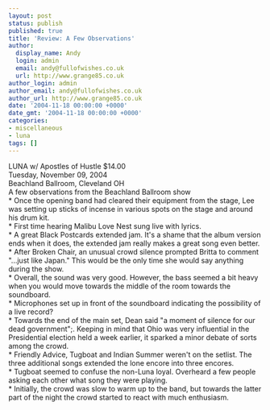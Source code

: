 ```yaml
---
layout: post
status: publish
published: true
title: 'Review: A Few Observations'
author:
  display_name: Andy
  login: admin
  email: andy@fullofwishes.co.uk
  url: http://www.grange85.co.uk
author_login: admin
author_email: andy@fullofwishes.co.uk
author_url: http://www.grange85.co.uk
date: '2004-11-18 00:00:00 +0000'
date_gmt: '2004-11-18 00:00:00 +0000'
categories:
- miscellaneous
- luna
tags: []
---
```

<p>LUNA w/ Apostles of Hustle $14.00<br />Tuesday, November 09, 2004<br />Beachland Ballroom, Cleveland OH<br />A few observations from the Beachland Ballroom show<br />* Once the opening band had cleared their equipment from the stage, Lee was setting up sticks of incense in various spots on the stage and around his drum kit.<br />* First time hearing Malibu Love Nest sung live with lyrics.<br />* A great Black Postcards extended jam.  It's a shame that the album version ends when it does, the extended jam really makes a great song even better.<br />* After Broken Chair, an unusual crowd silence prompted Britta to comment "...just like Japan."  This would be the only time she would say anything during the show.<br />* Overall, the sound was very good.  However, the bass seemed a bit heavy when you would move towards the middle of the room towards the soundboard.<br />* Microphones set up in front of the soundboard indicating the possibility of a live record?<br />* Towards the end of the main set, Dean said "a moment of silence for our dead government";.  Keeping in mind that Ohio was very influential in the Presidential election held a week earlier, it sparked a minor debate of sorts among the crowd.<br />* Friendly Advice, Tugboat and Indian Summer weren't on the setlist.  The three additional songs extended the lone encore into three encores.<br />* Tugboat seemed to confuse the non-Luna loyal.  Overheard a few people asking each other what song they were playing.<br />* Initially, the crowd was slow to warm up to the band, but towards the latter part of the night the crowd started to react with much enthusiasm.</p>
